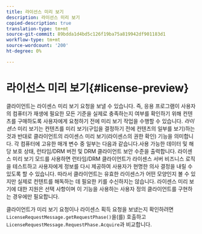 ```yaml
---
title: 라이선스 미리 보기
description: 라이선스 미리 보기
copied-description: true
translation-type: tm+mt
source-git-commit: 89bdda1d4bd5c126f19ba75a819942df901183d1
workflow-type: tm+mt
source-wordcount: '200'
ht-degree: 0%

---
```



# 라이선스 미리 보기{#license-preview}

클라이언트는 라이센스 미리 보기 요청을 보낼 수 있습니다. 즉, 응용 프로그램이 사용자의 컴퓨터가 재생에 필요한 모든 기준을 실제로 충족하는지 여부를 확인하기 위해 컨텐츠를 구매하도록 사용자에게 요청하기 전에 미리 보기 작업을 수행할 수 있습니다. *라이센스* 미리 보기는 컨텐츠를 미리 보기(구입을 결정하기 전에 컨텐츠의 일부를 보기)하는 것과 반대로 클라이언트의 라이센스 미리 보기(라이센스의 권한 확인) 기능을 의미합니다. 각 컴퓨터에 고유한 매개 변수 중 일부는 다음과 같습니다.사용 가능한 데이터 및 해당 보호 상태, 런타임/DRM 버전 및 DRM 클라이언트 보안 수준을 출력합니다. 라이센스 미리 보기 모드를 사용하면 런타임/DRM 클라이언트가 라이센스 서버 비즈니스 로직을 테스트하고 사용자에게 정보를 다시 제공하여 사용자가 현명한 의사 결정을 내릴 수 있도록 할 수 있습니다. 따라서 클라이언트는 유효한 라이센스가 어떤 모양인지 볼 수 있지만 실제로 컨텐트를 해독하는 데 필요한 키를 수신하지는 않습니다. 라이센스 미리 보기에 대한 지원은 선택 사항이며 이 기능을 사용하는 사용자 정의 클라이언트를 구현하는 경우에만 필요합니다.

클라이언트가 미리 보기 요청이나 라이센스 획득 요청을 보냈는지 확인하려면 `LicenseRequestMessage.getRequestPhase()`을(를) 호출하고 `LicenseRequestMessage.RequestPhase.Acquire`과 비교합니다.
